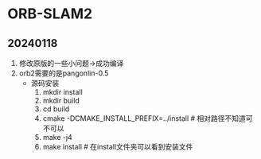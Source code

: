 # ORB-SLAM2
## 20240118
1. 修改原版的一些小问题->成功编译
2. orb2需要的是pangonlin-0.5
   - 源码安装
      1. mkdir install
      2. mkdir build
      3. cd build
      4. cmake -DCMAKE_INSTALL_PREFIX=../install # 相对路径不知道可不可以
      5. make -j4
      6. make install # 在install文件夹可以看到安装文件

